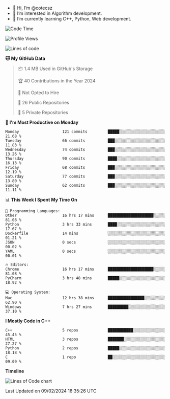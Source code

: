 - 👋 Hi, I’m @cotecsz
- 👀 I’m interested in Algorithm development.
- 🌱 I’m currently learning C++, Python, Web development.

<!---
cotecsz/cotecsz is a ✨ special ✨ repository because its `README.md` (this file) appears on your GitHub profile.
You can click the Preview link to take a look at your changes.
--->

<!--START_SECTION:waka-->
![Code Time](http://img.shields.io/badge/Code%20Time-494%20hrs%2052%20mins-blue)

![Profile Views](http://img.shields.io/badge/Profile%20Views-1-blue)

![Lines of code](https://img.shields.io/badge/From%20Hello%20World%20I%27ve%20Written-1.2%20million%20lines%20of%20code-blue)

**🐱 My GitHub Data** 

> 📦 1.4 MB Used in GitHub's Storage 
 > 
> 🏆 40 Contributions in the Year 2024
 > 
> 🚫 Not Opted to Hire
 > 
> 📜 26 Public Repositories 
 > 
> 🔑 5 Private Repositories 
 > 
📅 **I'm Most Productive on Monday** 

```text
Monday                   121 commits         █████░░░░░░░░░░░░░░░░░░░░   21.68 % 
Tuesday                  66 commits          ███░░░░░░░░░░░░░░░░░░░░░░   11.83 % 
Wednesday                74 commits          ███░░░░░░░░░░░░░░░░░░░░░░   13.26 % 
Thursday                 90 commits          ████░░░░░░░░░░░░░░░░░░░░░   16.13 % 
Friday                   68 commits          ███░░░░░░░░░░░░░░░░░░░░░░   12.19 % 
Saturday                 77 commits          ███░░░░░░░░░░░░░░░░░░░░░░   13.80 % 
Sunday                   62 commits          ███░░░░░░░░░░░░░░░░░░░░░░   11.11 % 
```


📊 **This Week I Spent My Time On** 

```text
💬 Programming Languages: 
Other                    16 hrs 17 mins      ████████████████████░░░░░   81.08 % 
Python                   3 hrs 33 mins       ████░░░░░░░░░░░░░░░░░░░░░   17.67 % 
Dockerfile               14 mins             ░░░░░░░░░░░░░░░░░░░░░░░░░   01.21 % 
JSON                     0 secs              ░░░░░░░░░░░░░░░░░░░░░░░░░   00.02 % 
YAML                     0 secs              ░░░░░░░░░░░░░░░░░░░░░░░░░   00.01 % 

🔥 Editors: 
Chrome                   16 hrs 17 mins      ████████████████████░░░░░   81.08 % 
PyCharm                  3 hrs 48 mins       █████░░░░░░░░░░░░░░░░░░░░   18.92 % 

💻 Operating System: 
Mac                      12 hrs 38 mins      ████████████████░░░░░░░░░   62.90 % 
Windows                  7 hrs 27 mins       █████████░░░░░░░░░░░░░░░░   37.10 % 
```

**I Mostly Code in C++** 

```text
C++                      5 repos             ███████████░░░░░░░░░░░░░░   45.45 % 
HTML                     3 repos             ███████░░░░░░░░░░░░░░░░░░   27.27 % 
Python                   2 repos             █████░░░░░░░░░░░░░░░░░░░░   18.18 % 
C                        1 repo              ██░░░░░░░░░░░░░░░░░░░░░░░   09.09 % 
```



**Timeline**

![Lines of Code chart](https://raw.githubusercontent.com/cotecsz/cotecsz/master/assets/bar_graph.png)


 Last Updated on 09/02/2024 16:35:26 UTC
<!--END_SECTION:waka-->
